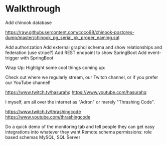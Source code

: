 # Walkthrough 

Add chinook database

https://raw.githubusercontent.com/coco98/chinook-postgres-dump/master/chinook_pg_serial_pk_proper_naming.sql

Add authorization
Add external graphql schema and show relationships and federation (use stripe?)
Add REST endpoint to show SpringBoot
Add event-trigger with SpringBoot





Wrap Up: Highlight some cool things coming up:

Check out where we regularly stream, our Twitch channel, or if you prefer our YouTube channel!

https://www.twitch.tv/hasurahq
https://www.youtube.com/hasurahq

I myself, am all over the internet as "Adron" or merely "Thrashing Code".

https://www.twitch.tv/thrashingcode
https://www.youtube.com/thrashingcode

Do a quick demo of the monitoring tab and tell people they can get easy integrations into whatever they want
Remote schema permissions: role based schemas
MySQL, SQL Server